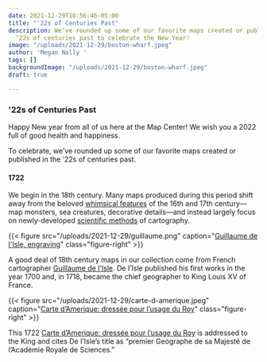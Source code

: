 ```yaml
---
date: 2021-12-29T16:56:46-05:00
title: "'22s of Centuries Past"
description: We’ve rounded up some of our favorite maps created or published in the
  ‘22s of centuries past to celebrate the New Year!
image: "/uploads/2021-12-29/boston-wharf.jpeg"
author: 'Megan Nally '
tags: []
backgroundImage: "/uploads/2021-12-29/boston-wharf.jpeg"
draft: true

---
```

### '22s of Centuries Past

Happy New year from all of us here at the Map Center! We wish you a 2022 full of good health and happiness.

To celebrate, we’ve rounded up some of our favorite maps created or published in the ‘22s of centuries past.

#### 1722

We begin in the 18th century. Many maps produced during this period shift away from the beloved [whimsical features](https://www.britannica.com/science/map/18th-century-to-the-present) of the 16th and 17th century––map monsters, sea creatures, decorative details––and instead largely focus on newly-developed [scientific methods](https://www.bac-lac.gc.ca/eng/discover/exploration-settlement/pathfinders-passageways/Pages/mapmakers-essay.aspx) of cartography.

{{< figure src="/uploads/2021-12-29/guillaume.png" caption="[Guillaume de I'Isle, engraving](https://www.britannica.com/biography/Guillaume-Delisle)" class="figure-right" >}}

A good deal of 18th century maps in our collection come from French cartographer [Guillaume de I’Isle](https://collections.leventhalmap.org/search?f%5Bname_facet_ssim%5D%5B%5D=L%27Isle%2C+Guillaume+de%2C+1675-1726). De I’Isle published his first works in the year 1700 and, in 1718, became the chief geographer to King Louis XV of France.

{{< figure src="/uploads/2021-12-29/carte-d-amerique.jpeg" caption="[Carte d’Amerique: dressée pour l’usage du Roy](https://collections.leventhalmap.org/search/commonwealth:2514p1363)" class="figure-right" >}}

This 1722 [Carte d’Amerique: dressée pour l’usage du Roy](https://collections.leventhalmap.org/search/commonwealth:2514p1363) is addressed to the King and cites De I’Isle’s title as “premier Geographe de sa Majesté de l’Académie Royale de Sciences.”